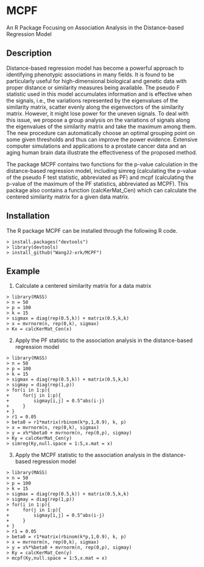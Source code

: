 # MCPF
An R Package Focusing on Association Analysis in the Distance-based Regression Model

## Description
Distance-based regression model has become a powerful approach to identifying  phenotypic associations in many fields. It is found to be particularly useful for high-dimensional biological and genetic data with proper distance or similarity measures being available.
The pseudo F statistic used in this model accumulates information and is effective when the signals, i.e., the variations represented by the eigenvalues of the similarity matrix, scatter evenly along the eigenvectors of the similarity matrix. However, it might lose power for the uneven signals. To deal with this issue, we propose a group analysis on the variations of signals along the eigenvalues of the similarity matrix and take the maximum among them. The new procedure can automatically choose an optimal grouping point on some given thresholds and thus can improve the power evidence. Extensive computer simulations and applications to a prostate cancer data and an aging human brain data illustrate the effectiveness of the proposed method.

The package MCPF contains two functions for the p-value calculation in the distance-based regression model, including simreg (calculating the p-value of the pseudo F test statistic, abbreviated as PF) and mcpf (calculating the p-value of the maximum of the PF statistics, abbreviated as MCPF). This package also contains a function (calcKerMat_Cen) which can calculate the centered similarity matrix for a given data matrix.

## Installation
The R package MCPF can be installed through the following R code.

```
> install.packages("devtools")
> library(devtools)
> install_github("WangJJ-xrk/MCPF")
```

## Example
1. Calculate a centered similarity matrix for a data matrix

```
> library(MASS)
> n = 50
> p = 100
> k = 15
> sigmax = diag(rep(0.5,k)) + matrix(0.5,k,k)
> x = mvrnorm(n, rep(0,k), sigmax)
> Kx = calcKerMat_Cen(x)
```

2. Apply the PF statistic to the association analysis in the distance-based regression model

```
> library(MASS)
> n = 50
> p = 100
> k = 15
> sigmax = diag(rep(0.5,k)) + matrix(0.5,k,k)
> sigmay = diag(rep(1,p))
> for(i in 1:p){
+     for(j in 1:p){
+         sigmay[i,j] = 0.5^abs(i-j)
+     }
+ }
> r1 = 0.05
> beta0 = r1*matrix(rbinom(k*p,1,0.9), k, p)
> x = mvrnorm(n, rep(0,k), sigmax)
> y = x%*%beta0 + mvrnorm(n, rep(0,p), sigmay)
> Ky = calcKerMat_Cen(y)
> simreg(Ky,null.space = 1:5,x.mat = x)
```

3. Apply the MCPF statistic to the association analysis in the distance-based regression model

```
> library(MASS)
> n = 50
> p = 100
> k = 15
> sigmax = diag(rep(0.5,k)) + matrix(0.5,k,k)
> sigmay = diag(rep(1,p))
> for(i in 1:p){
+     for(j in 1:p){
+         sigmay[i,j] = 0.5^abs(i-j)
+     }
+ }
> r1 = 0.05
> beta0 = r1*matrix(rbinom(k*p,1,0.9), k, p)
> x = mvrnorm(n, rep(0,k), sigmax)
> y = x%*%beta0 + mvrnorm(n, rep(0,p), sigmay)
> Ky = calcKerMat_Cen(y)
> mcpf(Ky,null.space = 1:5,x.mat = x)
```
